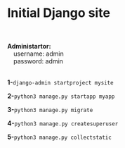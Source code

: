# Initial Django site
<br>

**Administartor:**
<br>&emsp;username: admin
<br>&emsp;password: admin
<br>
<br>

**1-**`django-admin startproject mysite` 
<br>

**2-**`python3 manage.py startapp myapp`
<br>

**3-**`python3 manage.py migrate`
<br>

**4-**`python3 manage.py createsuperuser`
<br>

**5-**`python3 manage.py collectstatic`
